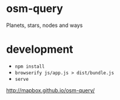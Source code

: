 # osm-query
Planets, stars, nodes and ways

# development
* `npm install`
* `browserify js/app.js > dist/bundle.js`
* `serve`

http://mapbox.github.io/osm-query/
